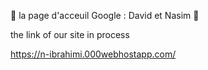  💪 la page d'acceuil Google :
David et Nasim 🤡


the link of our site in process

https://n-ibrahimi.000webhostapp.com/

